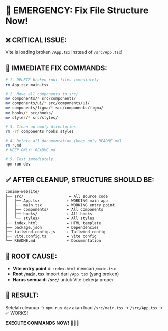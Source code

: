 # 🚨 EMERGENCY: Fix File Structure Now!

## ❌ CRITICAL ISSUE: 
Vite is loading broken `/App.tsx` instead of `/src/App.tsx`!

## 🔧 IMMEDIATE FIX COMMANDS:

```bash
# 1. DELETE broken root files immediately
rm App.tsx main.tsx

# 2. Move all components to src/
mv components/* src/components/
mv components/ui/* src/components/ui/
mv components/figma/* src/components/figma/
mv hooks/* src/hooks/
mv styles/* src/styles/

# 3. Clean up empty directories
rm -rf components hooks styles

# 4. Delete all documentation (keep only README.md)
rm *.md
# KEEP ONLY: README.md

# 5. Test immediately
npm run dev
```

## ✅ AFTER CLEANUP, STRUCTURE SHOULD BE:

```
conime-website/
├── src/                    ← All source code
│   ├── App.tsx            ← WORKING main app
│   ├── main.tsx           ← WORKING entry point
│   ├── components/        ← All components
│   ├── hooks/             ← All hooks  
│   └── styles/            ← All styles
├── index.html             ← HTML template
├── package.json           ← Dependencies
├── tailwind.config.js     ← Tailwind config
├── vite.config.ts         ← Vite config
└── README.md              ← Documentation
```

## 🎯 ROOT CAUSE:
- **Vite entry point** di `index.html` mencari `/main.tsx` 
- **Root `/main.tsx`** import dari `/App.tsx` (yang broken)
- **Harus semua di `/src/`** untuk Vite bekerja proper

## 🚀 RESULT:
Setelah cleanup → `npm run dev` akan load `/src/main.tsx` → `/src/App.tsx` → ✅ WORKS!

**EXECUTE COMMANDS NOW!** 🏃‍♂️💨